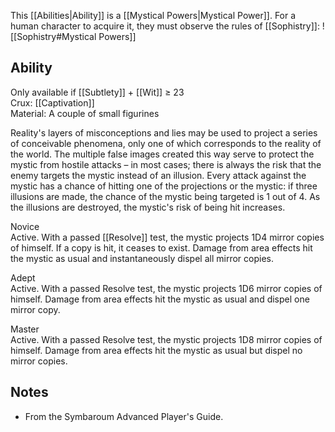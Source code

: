 This [[Abilities|Ability]] is a [[Mystical Powers|Mystical Power]]. For a human character to acquire it, they must observe the rules of [[Sophistry]]:
![[Sophistry#Mystical Powers]]
## Ability
Only available if [[Subtlety]] + [[Wit]] ≥ 23<br>Crux: [[Captivation]]<br>Material: A couple of small figurines

Reality's layers of misconceptions and lies may be used to project a series of conceivable phenomena, only one of which corresponds to the reality of the world. The multiple false images created this way serve to protect the mystic from hostile attacks – in most cases; there is always the risk that the enemy targets the mystic instead of an illusion. Every attack against the mystic has a chance of hitting one of the projections or the mystic: if three illusions are made, the chance of the mystic being targeted is 1 out of 4. As the illusions are destroyed, the mystic's risk of being hit increases.

Novice<br>Active. With a passed [[Resolve]] test, the mystic projects 1D4 mirror copies of himself. If a copy is hit, it ceases to exist. Damage from area effects hit the mystic as usual and instantaneously dispel all mirror copies.

Adept<br>Active. With a passed Resolve test, the mystic projects 1D6 mirror copies of himself. Damage from area effects hit the mystic as usual and dispel one mirror copy.

Master<br>Active. With a passed Resolve test, the mystic projects 1D8 mirror copies of himself. Damage from area effects hit the mystic as usual but dispel no mirror copies.
## Notes
* From the Symbaroum Advanced Player's Guide.
